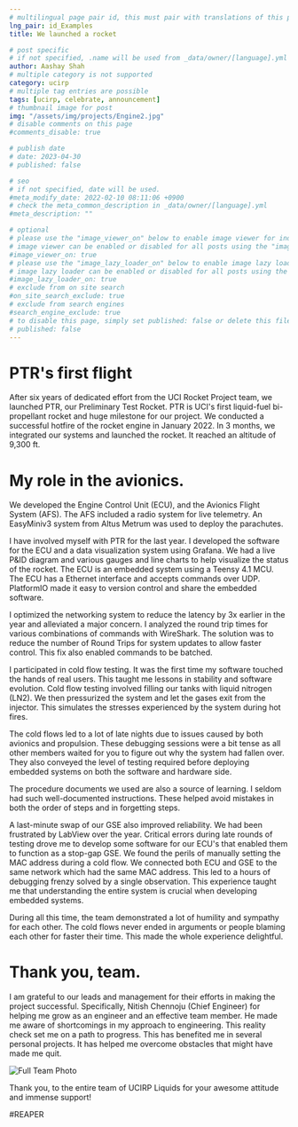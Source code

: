 ```yaml
---
# multilingual page pair id, this must pair with translations of this page. (This name must be unique)
lng_pair: id_Examples
title: We launched a rocket

# post specific
# if not specified, .name will be used from _data/owner/[language].yml
author: Aashay Shah
# multiple category is not supported
category: ucirp
# multiple tag entries are possible
tags: [ucirp, celebrate, announcement]
# thumbnail image for post
img: "/assets/img/projects/Engine2.jpg"
# disable comments on this page
#comments_disable: true

# publish date
# date: 2023-04-30
# published: false

# seo
# if not specified, date will be used.
#meta_modify_date: 2022-02-10 08:11:06 +0900
# check the meta_common_description in _data/owner/[language].yml
#meta_description: ""

# optional
# please use the "image_viewer_on" below to enable image viewer for individual pages or posts (_posts/ or [language]/_posts folders).
# image viewer can be enabled or disabled for all posts using the "image_viewer_posts: true" setting in _data/conf/main.yml.
#image_viewer_on: true
# please use the "image_lazy_loader_on" below to enable image lazy loader for individual pages or posts (_posts/ or [language]/_posts folders).
# image lazy loader can be enabled or disabled for all posts using the "image_lazy_loader_posts: true" setting in _data/conf/main.yml.
#image_lazy_loader_on: true
# exclude from on site search
#on_site_search_exclude: true
# exclude from search engines
#search_engine_exclude: true
# to disable this page, simply set published: false or delete this file
# published: false
---
```


# PTR's first flight

After six years of dedicated effort from the UCI Rocket Project team, we launched PTR, our Preliminary Test Rocket. PTR is UCI's first liquid-fuel bi-propellant rocket and huge milestone for our project. We conducted a successful hotfire of the rocket engine in January 2022. In 3 months, we integrated our systems and launched the rocket. It reached an altitude of 9,300 ft.

# My role in the avionics.

We developed the Engine Control Unit (ECU), and the Avionics Flight System (AFS). The AFS included a radio system for live telemetry. An EasyMiniv3 system from Altus Metrum was used to deploy the parachutes.

I have involved myself with PTR for the last year. I developed the software for the ECU and a data visualization system using Grafana. We had a live P&ID diagram and various gauges and line charts to help visualize the status of the rocket. The ECU is an embedded system using a Teensy 4.1 MCU. The ECU has a Ethernet interface and accepts commands over UDP. PlatformIO made it easy to version control and share the embedded software. 

I optimized the networking system to reduce the latency by 3x earlier in the year and alleviated a major concern. I analyzed the round trip times for various combinations of commands with WireShark. The solution was to reduce the number of Round Trips for system updates to allow faster control. This fix also enabled commands to be batched.

I participated in cold flow testing. It was the first time my software touched the hands of real users. This taught me lessons in stability and software evolution. Cold flow testing involved filling our tanks with liquid nitrogen (LN2). We then pressurized the system and let the gases exit from the injector. This simulates the stresses experienced by the system during hot fires.

The cold flows led to a lot of late nights due to issues caused by both avionics and propulsion. These debugging sessions were a bit tense as all other members waited for you to figure out why the system had fallen over. They also conveyed the level of testing required before deploying embedded systems on both the software and hardware side. 

The procedure documents we used are also a source of learning. I seldom had such well-documented instructions. These helped avoid mistakes in both the order of steps and in forgetting steps.

A last-minute swap of our GSE also improved reliability. We had been frustrated by LabView over the year. Critical errors during late rounds of testing drove me to develop some software for our ECU's that enabled them to function as a stop-gap GSE. We found the perils of manually setting the MAC address during a cold flow. We connected both ECU and GSE to the same network which had the same MAC address. This led to a hours of debugging frenzy solved by a single observation. This experience taught me that understanding the entire system is crucial when developing embedded systems.

During all this time, the team demonstrated a lot of humility and sympathy for each other. The cold flows never ended in arguments or people blaming each other for faster their time. This made the whole experience delightful.
# Thank you, team.

I am grateful to our leads and management for their efforts in making the project successful. Specifically, Nitish Chennoju (Chief Engineer) for helping me grow as an engineer and an effective team member. He made me aware of shortcomings in my approach to engineering. This reality check set me on a path to progress. This has benefited me in several personal projects. It has helped me overcome obstacles that might have made me quit.

![Full Team Photo](/assets/img/projects/LaunchTeamPicFinal.jpg)

Thank you, to the entire team of UCIRP Liquids for your awesome attitude and immense support!

#REAPER